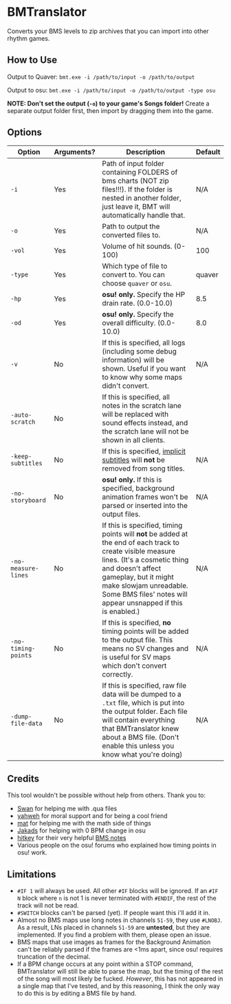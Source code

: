 # BMTranslator

Converts your BMS levels to zip archives that you can import into other rhythm games.

## How to Use

Output to Quaver: `bmt.exe -i /path/to/input -o /path/to/output`

Output to osu: `bmt.exe -i /path/to/input -o /path/to/output -type osu`

**NOTE: Don't set the output (`-o`) to your game's Songs folder!** Create a separate output folder first, then import by dragging them into the game.

## Options

| Option | Arguments? | Description  | Default |
| ------------ | ---- | ---------- | ---- |
|  `-i` | Yes | Path of input folder containing FOLDERS of bms charts (NOT zip files!!!). If the folder is nested in another folder, just leave it, BMT will automatically handle that.  | N/A |
|  `-o` | Yes | Path to output the converted files to. | N/A |
|  `-vol` | Yes | Volume of hit sounds. (0-100) | 100 |
|  `-type` | Yes | Which type of file to convert to. You can choose `quaver` or `osu`. | quaver |
|  `-hp` | Yes | **osu! only.** Specify the HP drain rate. (0.0-10.0) | 8.5 |
|  `-od` | Yes | **osu! only.** Specify the overall difficulty. (0.0-10.0) | 8.0 |
|  `-v` | No | If this is specified, all logs (including some debug information) will be shown. Useful if you want to know why some maps didn't convert. | N/A |
|  `-auto-scratch` | No | If this is specified, all notes in the scratch lane will be replaced with sound effects instead, and the scratch lane will not be shown in all clients.
|  `-keep-subtitles` | No | If this is specified, [implicit subtitles](https://hitkey.nekokan.dyndns.info/cmds.htm#TITLE-IMPLICIT-SUBTITLE) will **not** be removed from song titles. | N/A |
|  `-no-storyboard` | No | **osu! only.** If this is specified, background animation frames won't be parsed or inserted into the output files. | N/A |
|  `-no-measure-lines` | No | If this is specified, timing points will **not** be added at the end of each track to create visible measure lines. (It's a cosmetic thing and doesn't affect gameplay, but it might make slowjam unreadable. Some BMS files' notes will appear unsnapped if this is enabled.) | N/A |
|  `-no-timing-points` | No | If this is specified, **no** timing points will be added to the output file. This means no SV changes and is useful for SV maps which don't convert correctly. | N/A |
|  `-dump-file-data` | No | If this is specified, raw file data will be dumped to a `.txt` file, which is put into the output folder. Each file will contain everything that BMTranslator knew about a BMS file. (Don't enable this unless you know what you're doing) | N/A |

## Credits

This tool wouldn't be possible without help from others. Thank you to:

- [Swan](https://github.com/Swan) for helping me with .qua files
- [yahweh](https://osu.ppy.sh/users/10465260) for moral support and for being a cool friend
- [mat](https://osu.ppy.sh/users/6283029) for helping me with the math side of things
- [Jakads](https://osu.ppy.sh/users/259972) for helping with 0 BPM change in osu
- [hitkey](https://hitkey.nekokan.dyndns.info) for their very helpful [BMS notes](https://hitkey.nekokan.dyndns.info/cmds.htm)
- Various people on the osu! forums who explained how timing points in osu! work.

## Limitations

- `#IF 1` will always be used. All other `#IF` blocks will be ignored. If an `#IF N` block where `n` is not 1 is never terminated with `#ENDIF`, the rest of the track will not be read.
- `#SWITCH` blocks can't be parsed (yet). If people want this i'll add it in.
- Almost no BMS maps use long notes in channels `51-59`, they use `#LNOBJ`. As a result, LNs placed in channels `51-59` are **untested**, but they are implemented. If you find a problem with them, please open an issue.
- BMS maps that use images as frames for the Background Animation can't be reliably parsed if the frames are <1ms apart, since osu! requires truncation of the decimal.
- If a BPM change occurs at any point within a STOP command, BMTranslator will still be able to parse the map, but the timing of the rest of the song will most likely be fucked. *However*, this has not appeared in a single map that I've tested, and by this reasoning, I think the only way to do this is by editing a BMS file by hand.
